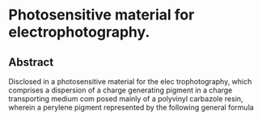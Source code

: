 # Photosensitive material for electrophotography.

## Abstract
Disclosed in a photosensitive material for the elec trophotography, which comprises a dispersion of a charge generating pigment in a charge transporting medium com posed mainly of a polyvinyl carbazole resin, wherein a perylene pigment represented by the following general formula